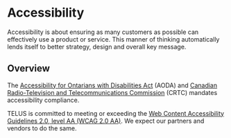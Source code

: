 # Accessibility 
Accessibility is about ensuring as many customers as possible can effectively use a product or service. This manner of thinking automatically lends itself to better strategy, design and overall key message.

## Overview

The [Accessibility for Ontarians with Disabilities Act](http://www.aoda.ca/) (AODA) and [Canadian Radio-Television and Telecommunications Commission](http://www.crtc.gc.ca/eng/home-accueil.htm) (CRTC) mandates accessibility compliance. 

TELUS is committed to meeting or exceeding the [Web Content Accessibility Guidelines 2.0, level AA (WCAG 2.0 AA)](http://www.w3.org/WAI/intro/wcag). We expect our partners and vendors to do the same. 
